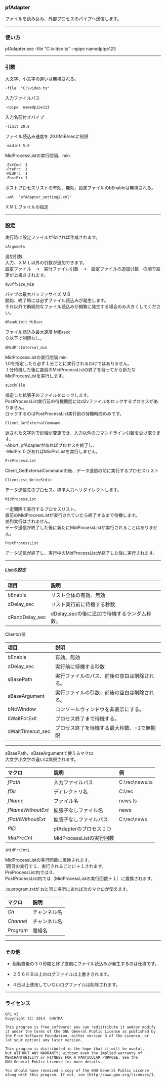﻿
### pfAdapter

ファイルを読み込み、外部プロセスのパイプへ送信します。



------------------------------------------------------------------
### 使い方
pfAdapter.exe  -file "C:\video.ts"  -npipe namedpipe123



------------------------------------------------------------------
### 引数
大文字、小文字の違いは無視される。

    -file  "C:\video.ts"
入力ファイルパス


    -npipe  namedpipe123
入力名前付きパイプ


    -limit 20.0
ファイル読込み速度を 20.0MiB/secに制限  

    -midint 5.0
MidProcessListの実行間隔、min


    -ExtCmd  1
    -PrePrc  1
    -MidPrc  1
    -PostPrc 1
ポストプロセスリストの有効、無効。設定ファイルのbEnableは無視される。  


    -xml  "pfAdapter_setting2.xml"
ＸＭＬファイルの指定



------------------------------------------------------------------
### 設定
実行時に設定ファイルがなければ作成されます。

    sArgumets
追加引数  
入力、ＸＭＬ以外の引数が追加できます。  
設定ファイル　→　実行ファイル引数　→　設定ファイルの追加引数　の順で設定が上書きされます。  


    dBuffSize_MiB
パイプの最大バッファサイズ  MiB  
開始、終了時には必ずファイル読込みが発生します。  
それ以外で断続的なファイル読込みが頻繁に発生する場合のみ大きくしてください。


    dReadLimit_MiBsec
ファイル読込み最大速度  MiB/sec  
０以下で制限なし。  


    dMidPrcInterval_min
MidProcessListの実行間隔  min  
1.0を指定したら必ず１分ごとに実行されるわけではありません。  
１分待機した後に直前のMidProcessListの終了を待ってから新たなMidProcessListを実行します。  


    sLockFile
指定した拡張子のファイルをロックします。  
PostProcessList実行前の待機期間にはd2vファイルをロックするプロセスがありません。  
ロックするのはPostProcessList実行前の待機時間のみです。  



    Client_GetExternalCommand
返された文字列で処理が変更でき、入力以外のコマンドライン引数を受け取ります。  
-Abort_pfAdapterがあればプロセスを終了し、  
-MidPrc 0 があればMidPrcListを実行しません。  


    PreProcessList
Client_GetExternalCommandの後、データ送信の前に実行するプロセスリスト


    ClientList_WriteStdin
データ送信先のプロセス。標準入力へリダイレクトします。


    MidProcessList  
一定間隔で実行するプロセスリスト。  
直前のMidProcessListが実行されていたら終了するまで待機します。  
並列実行はされません。  
データ送信が終了した後に新たにMidProcessListが実行されることはありません。  


    PostProcessList
データ送信が終了し、実行中のMidProcessListが終了した後に実行されます。





---------------------------------------
##### Listの設定

|  項目              |  説明                                           |
|:-------------------|:------------------------------------------------|
|  bEnable           |  リスト全体の有効、無効                         |
|  dDelay_sec        |  リスト実行前に待機する秒数                     |
|  dRandDelay_sec    |  dDelay_secの後に追加で待機するランダム秒数。   |



Clientの値

|  項目              |  説明                                           |
|:-------------------|:------------------------------------------------|
|  bEnable           |  有効、無効                             |
|  dDelay_sec        |  実行前に待機する秒数                     |
|  sBasePath         |  実行ファイルのパス、前後の空白は削除される。   |
|  sBaseArgument     |  実行ファイルの引数、前後の空白は削除される。   |
|  bNoWindow         |  コンソールウィンドウを非表示にする。           |
|  bWaitForExit      |  プロセス終了まで待機する。                     |
|  dWaitTimeout_sec  |  プロセス終了を待機する最大秒数、-1で無期限     |





---------------------------------------
sBasePath、sBaseArgumentで使えるマクロ  
大文字小文字の違いは無視されます。

|  マクロ            |  説明                        |  例              |
|:-------------------|:-----------------------------|:-----------------|
|  $fPath$           |  入力ファイルパス            |  C:\rec\news.ts  |
|  $fDir$            |  ディレクトリ名              |  C:\rec          |
|  $fName$           |  ファイル名                  |  news.ts         |
|  $fNameWithoutExt$ |  拡張子なしファイル名        |  news            |
|  $fPathWithoutExt$ |  拡張子なしファイルパス      |  C:\rec\news     |
|  $PID$             |  pfAdapterのプロセスＩＤ     |                  |
|  $MidPrcCnt$       |  MidProcessListの実行回数    |                  |


    $MidPrcCnt$
MidProcessListの実行回数に置換されます。  
1回目の実行で１、実行されるごとに＋１されます。  
PreProcessList内では０、  
PostProcessList内では（MidProcessListの実行回数＋１）に置換されます。  



 .ts.program.txtが.tsと同じ場所にあれば次のマクロが使えます。  

|  マクロ            |  説明                        |
|:-------------------|:-----------------------------|
|  $Ch$              |  チャンネル名                |
|  $Channel$         |  チャンネル名                |
|  $Program$         |  番組名                      |






------------------------------------------------------------------
### その他
* 起動直後の３０秒間と終了直前にファイル読込みが発生するのは仕様です。

* ２５６ＫＢ以上のログファイルは上書きされます。

* ４日以上使用していないログファイルは削除されます。



------------------------------------------------------------------
### ライセンス
    GPL v3
    Copyright (C) 2014  CHATRA

    This program is free software: you can redistribute it and/or modify
    it under the terms of the GNU General Public License as published by
    the Free Software Foundation, either version 3 of the License, or
    (at your option) any later version.

    This program is distributed in the hope that it will be useful,
    but WITHOUT ANY WARRANTY; without even the implied warranty of
    MERCHANTABILITY or FITNESS FOR A PARTICULAR PURPOSE. See the
    GNU General Public License for more details.

    You should have received a copy of the GNU General Public License
    along with this program. If not, see [http://www.gnu.org/licenses/].



